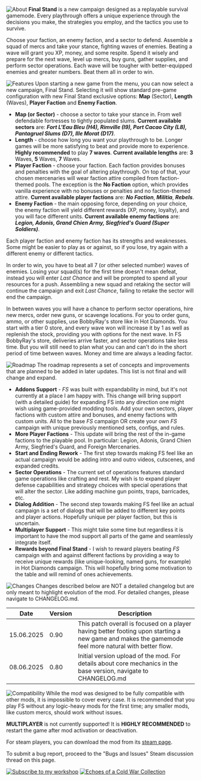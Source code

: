 ![About](https://imgur.com/AVBaGiD.png)
__Final Stand__ is a new campaign designed as a replayable survival gamemode. 
Every playthrough offers a unique experience through the decisions you make, the strategies you employ, and the tactics you use to survive.

Choose your faction, an enemy faction, and a sector to defend.
Assemble a squad of mercs and take your stance, fighting waves of enemies.
Beating a wave will grant you XP, money, and some respite.
Spend it wisely and prepare for the next wave, level up mercs, buy guns, gather supplies, and perform sector operations.
Each wave will be tougher with better-equipped enemies and greater numbers.
Beat them all in order to win.

![Features](https://imgur.com/gI2u60l.png)
Upon starting a new game from the menu, you can now select a new campaign, Final Stand. 
Selecting it will show standard pre-game configuration with new Final Stand exclusive options:
__Map__ (Sector), __Length__ (Waves), __Player Faction__ and __Enemy Faction__.

- __Map (or Sector)__ - choose a sector to take your stance in. 
From well defendable fortresses to tightly populated slums.
__Current available sectors__ are: ___Fort L'Eau Bleu (H4), Rimville (I9), Port Cacao City (L8), Pantagruel Slums (D7), Ille Morat (D17)___.
- __Length__ - choose how long you want your playthrough to be. 
Longer games will be more satisfying to beat and provide more to experience. __Highly recommended__ to play __7 waves__.
__Current available lengths__ are: __3__ Waves, __5__ Waves, __7__ Waves.
- __Player Faction__ - choose your faction. Each faction provides bonuses and penalties with the goal of altering playthrough.
On top of that, your chosen mercenaries will wear faction attire compiled from faction-themed pools. 
The exception is the __No Faction__ option, which provides vanilla experience with no bonuses or penalties and no faction-themed attire.
__Current available player factions__ are: ___No Faction___, ___Militia___, ___Rebels___.
- __Enemy Faction__ - the main opposing force, depending on your choice, the enemy faction will yield different rewards (XP, money, loyalty), and you will face different units.
__Current available enemy factions__ are: ___Legion, Adonis, Grand Chien Army, Siegfried's Guard (Super Soldiers)___.

Each player faction and enemy faction has its strengths and weaknesses. 
Some might be easier to play as or against, so if you lose, try again with a different enemy or different tactics.

In order to win, you have to beat all 7 (or other selected number) waves of enemies. 
Losing your squad(s) for the first time doesn't mean defeat, instead you will enter _Last Chance_ and will be prompted to spend all your resources for a push.
Assembling a new squad and retaking the sector will continue the campaign and exit _Last Chance_, failing to retake the sector will end the campaign.

In between waves you will have a chance to perform sector operations, hire new mercs, order new guns, or scavenge locations.
For you to order guns, ammo, or other supplies, use BobbyRay's store like in Hot Diamonds.
You start with a tier 0 store, and every wave won will increase it by 1 as well as replenish the stock, providing you with options for the next wave.
In FS BobbyRay's store, deliveries arrive faster, and sector operations take less time. 
But you will still need to plan what you can and can't do in the short period of time between waves. 
Money and time are always a leading factor.

![Roadmap](https://imgur.com/odgfxXd.png)
The roadmap represents a set of concepts and improvements that are planned to be added in later updates. 
This list is not final and will change and expand.

- __Addons Support__ - _FS_ was built with expandability in mind, but it's not currently at a place I am happy with.
This change will bring support (with a detailed guide) for expanding FS into any direction one might wish using game-provided modding tools. 
Add your own sectors, player factions with custom attire and bonuses, and enemy factions with custom units. 
All to the base _FS_ campaign OR create your own _FS_ campaign with unique previously mentioned sets, configs, and rules.
- __More Player Factions__ - This update will bring the rest of the in-game factions to the playable pool.
In particular: Legion, Adonis, Grand Chien Army, Siegfried's Guard, and Foreign Mercenaries.
- __Start and Ending Rework__ - The first step towards making FS feel like an actual campaign would be adding intro and outro videos, cutscenes, and expanded credits.
- __Sector Operations__ - The current set of operations features standard game operations like crafting and rest.
My wish is to expand player defense capabilities and strategy choices with special operations that will alter the sector.
Like adding machine gun points, traps, barricades, etc.
- __Dialog Addition__ - The second step towards making FS feel like an actual campaign is a set of dialogs that will be added to different key points and player actions.
Hopefully unique per player faction, but this is uncertain.
- __Multiplayer Support__ - This might take some time but regardless it is important to have the mod support all parts of the game and seamlessly integrate itself.
- __Rewards beyond Final Stand__ - I wish to reward players beating _FS_ campaign with and against different factions 
by providing a way to receive unique rewards (like unique-looking, named guns, for example) in Hot Diamonds campaign. 
This will hopefully bring some motivation to the table and will remind of ones achievements.

![Changes](https://imgur.com/a3pGlIO.png)
Changes described below are NOT a detailed changelog but are only meant to highlight evolution of the mod. 
For detailed changes, please navigate to CHANGELOG.md.

| Date       | Version | Description                                                                                                                                         |
|------------|---------|-----------------------------------------------------------------------------------------------------------------------------------------------------|
| 15.06.2025 | 0.90    | This patch overall is focused on a player having better footing upon starting a new game and makes the gamemode feel more natural with better flow. |
| 08.06.2025 | 0.80    | Initial version upload of the mod. For details about core mechanics in the base version, navigate to CHANGELOG.md                                   |

![Compatibility](https://imgur.com/I11Wukc.png)
While the mod was designed to be fully compatible with other mods, it is impossible to cover every case.
It is recommended that you play FS without any logic-heavy mods for the first time; any smaller mods, like custom mercs, should work without issues.

__MULTIPLAYER__ is not currently supported!
It is __HIGHLY RECOMMENDED__ to restart the game after mod activation or deactivation.

For steam players, you can download the mod from its [steam page](https://github.com/Soundwave2142/ja3-final-stand/releases).

To submit a bug report, proceed to the "Bugs and Issues" Steam discussion thread on this page.

[![Subscribe to my workshop](https://imgur.com/xw8IAWg.png)](https://steamcommunity.com/id/Soundwave2142/myworkshopfiles/)
[![Echoes of a Cold War Collection](https://imgur.com/83F8XoD.png)](https://steamcommunity.com/workshop/filedetails/?id=3448312533)
